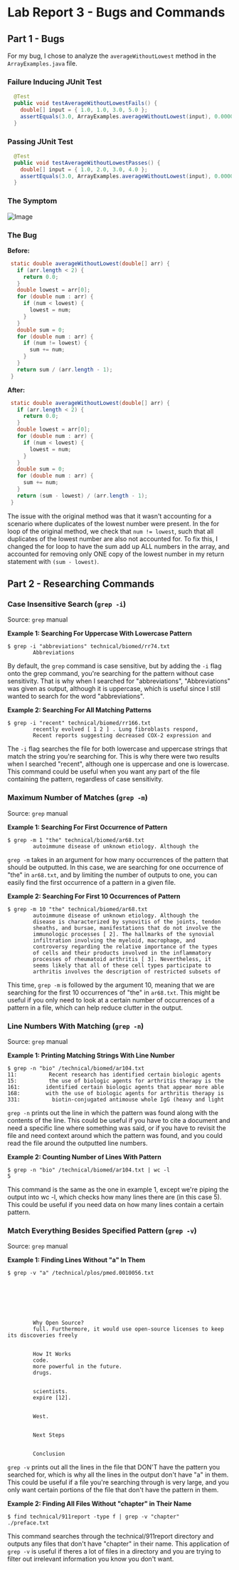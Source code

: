 # Lab Report 3 - Bugs and Commands

## Part 1 - Bugs

For my bug, I chose to analyze the `averageWithoutLowest` method in the `ArrayExamples.java` file.

### Failure Inducing JUnit Test

```java
  @Test
  public void testAverageWithoutLowestFails() {
    double[] input = { 1.0, 1.0, 3.0, 5.0 };
    assertEquals(3.0, ArrayExamples.averageWithoutLowest(input), 0.00001);
  }
```
### Passing JUnit Test

```java
  @Test
  public void testAverageWithoutLowestPasses() {
    double[] input = { 1.0, 2.0, 3.0, 4.0 };
    assertEquals(3.0, ArrayExamples.averageWithoutLowest(input), 0.00001);
  }
```

### The Symptom

![Image](/lab3_images/lab3_1.png)

### The Bug

**Before:**

```java
 static double averageWithoutLowest(double[] arr) {
   if (arr.length < 2) {
     return 0.0;
   }
   double lowest = arr[0];
   for (double num : arr) {
     if (num < lowest) {
       lowest = num;
     }
   }
   double sum = 0;
   for (double num : arr) {
     if (num != lowest) {
       sum += num;
     }
   }
   return sum / (arr.length - 1);
 }
```

**After:**

```java
 static double averageWithoutLowest(double[] arr) {
   if (arr.length < 2) {
     return 0.0;
   }
   double lowest = arr[0];
   for (double num : arr) {
     if (num < lowest) {
       lowest = num;
     }
   }
   double sum = 0;
   for (double num : arr) {
     sum += num;
   }
   return (sum - lowest) / (arr.length - 1);
 }
```

The issue with the original method was that it wasn't accounting for a scenario where duplicates of the lowest number were present. In the for loop of the original method, we check that `num != lowest`, such that all duplicates of the lowest number are also not accounted for. To fix this, I changed the for loop to have the sum add up ALL numbers in the array, and accounted for removing only ONE copy of the lowest number in my return statement with `(sum - lowest)`.

## Part 2 - Researching Commands

### Case Insensitive Search (`grep -i`)

Source: `grep` manual

**Example 1: Searching For Uppercase With Lowercase Pattern**

```
$ grep -i "abbreviations" technical/biomed/rr74.txt
        Abbreviations
```

By default, the `grep` command is case sensitive, but by adding the `-i` flag onto the grep command, you're searching for the pattern without case sensitivity. That is why when I searched for "abbreviations", "Abbreviations" was given as output, although it is uppercase, which is useful since I still wanted to search for the word "abbreviations".

**Example 2: Searching For All Matching Patterns**

```
$ grep -i "recent" technical/biomed/rr166.txt 
        recently evolved [ 1 2 ] . Lung fibroblasts respond, 
        Recent reports suggesting decreased COX-2 expression and
```

The `-i` flag searches the file for both lowercase and uppercase strings that match the string you're searching for. This is why there were two results when I searched "recent", although one is uppercase and one is lowercase. This command could be useful when you want any part of the file containing the pattern, regardless of case sensitivity.

### Maximum Number of Matches (`grep -m`)

Source: `grep` manual

**Example 1: Searching For First Occurrence of Pattern**

```
$ grep -m 1 "the" technical/biomed/ar68.txt
        autoimmune disease of unknown etiology. Although the
```

`grep -m` takes in an argument for how many occurrences of the pattern that should be outputted. In this case, we are searching for one occurrence of "the" in `ar68.txt`, and by limiting the number of outputs to one, you can easily find the first occurrence of a pattern in a given file.

**Example 2: Searching For First 10 Occurrences of Pattern**

```
$ grep -m 10 "the" technical/biomed/ar68.txt
        autoimmune disease of unknown etiology. Although the
        disease is characterized by synovitis of the joints, tendon
        sheaths, and bursae, manifestations that do not involve the
        immunologic processes [ 2]. The hallmarks of the synovial
        infiltration involving the myeloid, macrophage, and
        controversy regarding the relative importance of the types
        of cells and their products involved in the inflammatory
        processes of rheumatoid arthritis [ 3]. Nevertheless, it
        seems likely that all of these cell types participate to
        arthritis involves the description of restricted subsets of
```

This time, `grep -m` is followed by the argument 10, meaning that we are searching for the first 10 occurrences of "the" in `ar68.txt`. This might be useful if you only need to look at a certain number of occurrences of a pattern  in a file, which can help reduce clutter in the output.

### Line Numbers With Matching (`grep -n`)

Source: `grep` manual

**Example 1: Printing Matching Strings With Line Number**

```
$ grep -n "bio" /technical/biomed/ar104.txt
11:          Recent research has identified certain biologic agents
15:          the use of biologic agents for arthritis therapy is the
161:        identified certain biologic agents that appear more able
168:        with the use of biologic agents for arthritis therapy is
331:          biotin-conjugated antimouse whole IgG (heavy and light
```

`grep -n` prints out the line in which the pattern was found along with the contents of the line. This could be useful if you have to cite a document and need a specific line where something was said, or if you have to revisit the file and need context around which the pattern was found, and you could read the file around the outputted line numbers.

**Example 2: Counting Number of Lines With Pattern**

```
$ grep -n "bio" /technical/biomed/ar104.txt | wc -l
5
```

This command is the same as the one in example 1, except we're piping the output into wc -l, which checks how many lines there are (in this case 5). This could be useful if you need data on how many lines contain a certain pattern.

### Match Everything Besides Specified Pattern (`grep -v`)

Source: `grep` manual

**Example 1: Finding Lines Without "a" In Them**

```
$ grep -v "a" /technical/plos/pmed.0010056.txt







        Why Open Source?
        full. Furthermore, it would use open-source licenses to keep its discoveries freely
      

        How It Works
        code.
        more powerful in the future.
        drugs.


        scientists.
        expire [12].


        West.


        Next Steps


        Conclusion
```

`grep -v` prints out all the lines in the file that DON'T have the pattern you searched for, which is why all the lines in the output don't have "a" in them. This could be useful if a file you're searching through is very large, and you only want certain portions of the file that don't have the pattern in them.

**Example 2: Finding All Files Without "chapter" in Their Name**

```
$ find technical/911report -type f | grep -v "chapter"
./preface.txt
```

This command searches through the technical/911report directory and outputs any files that don't have "chapter" in their name. This application of `grep -v` is useful if theres a lot of files in a directory and you are trying to filter out irrelevant information you know you don't want.
